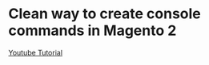# Clean way to create console commands in Magento 2

[Youtube Tutorial](https://youtu.be/2ptUM25qR_c)

